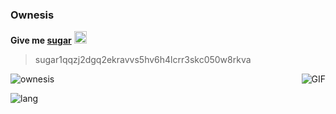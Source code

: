 ### Ownesis
**Give me [sugar](https://sugarchain.org/)**
<img alt="SUGAR" src="https://sugarchain.org/logo.png" width="20" />
> sugar1qqzj2dgq2ekravvs5hv6h4lcrr3skc050w8rkva

<img align="right" alt="GIF" src="https://c.tenor.com/ORLl7hMkHIIAAAAC/mei-misaki-another.gif" />

<p align="left"> <img src="https://github-readme-stats.vercel.app/api?username=ownesis&theme=tokyonight" alt="ownesis" /> </p>
<p align="left"> <img src="https://github-readme-stats.vercel.app/api/top-langs/?username=ownesis&layout=compact" alt="lang" /> </p>
